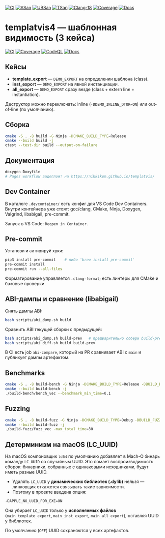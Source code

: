 
[![CI](https://github.com/nikkikom/templatvis/actions/workflows/ci.yml/badge.svg)](https://github.com/nikkikom/templatvis/actions/workflows/ci.yml)
[![ASan](https://github.com/nikkikom/templatvis/actions/workflows/ci.yml/badge.svg?event=push&job=asan-job)](https://github.com/nikkikom/templatvis/actions/workflows/ci.yml)
[![UBSan](https://github.com/nikkikom/templatvis/actions/workflows/ci.yml/badge.svg?event=push&job=ubsan-job)](https://github.com/nikkikom/templatvis/actions/workflows/ci.yml)
[![TSan](https://github.com/nikkikom/templatvis/actions/workflows/ci.yml/badge.svg?event=push&job=tsan-job)](https://github.com/nikkikom/templatvis/actions/workflows/ci.yml)
[![Clang-18](https://img.shields.io/badge/clang-18-blue)](#)
[![Coverage](https://codecov.io/gh/nikkikom/templatvis/branch/main/graph/badge.svg)](https://codecov.io/gh/nikkikom/templatvis)
[![Docs](https://img.shields.io/badge/docs-GitHub%20Pages-blue.svg)](https://nikkikom.github.io/templatvis/)

# templatvis4 — шаблонная видимость (3 кейса)

[![CI](https://github.com/nikkikom/templatvis/actions/workflows/ci.yml/badge.svg)](https://github.com/nikkikom/templatvis/actions/workflows/ci.yml)
[![Coverage](https://codecov.io/gh/nikkikom/templatvis/branch/main/graph/badge.svg)](https://codecov.io/gh/nikkikom/templatvis)
[![CodeQL](https://github.com/nikkikom/templatvis/actions/workflows/codeql.yml/badge.svg)](https://github.com/nikkikom/templatvis/actions/workflows/codeql.yml)
[![Docs](https://img.shields.io/badge/docs-GitHub%20Pages-blue.svg)](https://nikkikom.github.io/templatvis/)

## Кейсы
- **template_export** — `DEMO_EXPORT` на определении шаблона (class).
- **inst_export** — `DEMO_EXPORT` на явной инстанциации.
- **all_export** — `DEMO_EXPORT` сразу везде (class + extern line + instantiation).

Деструктор можно переключать: inline (`-DDEMO_INLINE_DTOR=ON`) или out-of-line (по умолчанию).

## Сборка
```bash
cmake -S . -B build -G Ninja -DCMAKE_BUILD_TYPE=Release
cmake --build build -j
ctest --test-dir build --output-on-failure
```

## Документация
```bash
doxygen Doxyfile
# Pages workflow задеплоит на https://nikkikom.github.io/templatvis/
```

## Dev Container
В каталоге `.devcontainer/` есть конфиг для VS Code Dev Containers. Внутри контейнера уже стоят: gcc/clang, CMake, Ninja, Doxygen, Valgrind, libabigail, pre-commit.

Запуск в VS Code: `Reopen in Container`.

## Pre-commit
Установи и активируй хуки:
```bash
pip3 install pre-commit    # либо 'brew install pre-commit'
pre-commit install
pre-commit run --all-files
```
Форматирование управляется `.clang-format`; есть линтеры для CMake и базовые проверки.

## ABI-дампы и сравнение (libabigail)
Снять дампы ABI:
```bash
bash scripts/abi_dump.sh build
```
Сравнить ABI текущей сборки с предыдущей:
```bash
bash scripts/abi_dump.sh build-prev   # предварительно собери build-prev
bash scripts/abi_diff.sh build build-prev
```
В CI есть job `abi-compare`, который на PR сравнивает ABI с `main` и публикует дампы артефактом.

## Benchmarks
```bash
cmake -S . -B build-bench -G Ninja -DCMAKE_BUILD_TYPE=Release -DBUILD_BENCH=ON
cmake --build build-bench -j
./build-bench/bench_vec --benchmark_min_time=0.1
```

## Fuzzing
```bash
cmake -S . -B build-fuzz -G Ninja -DCMAKE_BUILD_TYPE=Debug -DBUILD_FUZZ=ON -DCMAKE_CXX_COMPILER=clang++
cmake --build build-fuzz -j
./build-fuzz/fuzz_vec -max_total_time=30
```

## Детерминизм на macOS (LC_UUID)

На macOS компоновщик `ld64` по умолчанию добавляет в Mach-O бинарь команду `LC_UUID`
со случайным UUID. Это ломает воспроизводимость сборок: бинарники, собранные с одинаковыми исходниками,
будут иметь разные UUID.

- Удалять `LC_UUID` у **динамических библиотек (.dylib)** нельзя — линковщик откажется связывать такие зависимости.
- Поэтому в проекте введена опция:

```bash
-DAPPLE_NO_UUID_FOR_EXE=ON
```

Она убирает `LC_UUID` только у **исполняемых файлов** (`main_template_export`, `main_inst_export`, `main_all_export`),
оставляя UUID у библиотек.

По умолчанию (`OFF`) UUID сохраняются у всех артефактов.
